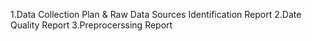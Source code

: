 1.Data Collection Plan & Raw Data Sources Identification Report
2.Date Quality Report
3.Preprocerssing Report

